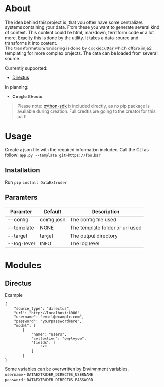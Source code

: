 # About
The idea behind this project is, that you often have some centralizes systems containing your data. From these you want to generate several kind of content. This content could be html, markdown, terraform code or a lot more. 
Exaclty this is done by the utility. It takes a data-source and transforms it into content.  
The transformation/rendering is done by [cookiecutter](https://github.com/cookiecutter/cookiecutter) which offers jinja2 templating for more complex projects. 
The data can be loaded from several source.   
  
Currently supported:
- [Directus](https://github.com/directus/directus)
  
In planning:
- Google Sheets

> Please note: [python-sdk](https://github.com/vvatelot/directus-sdk-python) is included directly, as no pip package is available during creation. Full credtis are going to the creator for this part!  
  
# Usage
Create a json file with the required information included.
Call the CLI as follow: ```app.py --template git+https://foo.bar```  
## Installation
Run `pip install DataExtruder`

## Paramters
| Paramter        | Default           | Description  |
| ------------- | ------------- | ----- |
| --config      | config.josn | The config file used |
| --template      | NONE | The template folder or url used |
| --target      | target | The output directory |
| --log-level      | INFO | The log level |

# Modules
## Directus
Example

``` 
{   
    "source_type": "directus",
    "url": "http://localhost:8080",
    "username": "email@example.com",
    "password": "yourpasswordHere",
    "model": [
        {
            "name": "users",
            "collection": "employee",
            "fields": [
                "*"
            ]
        }
}
```

Some variables can be overwritten by Environment variables.  
`username` - `DATAEXTRUDER_DIRECTUS_USERNAME`  
`password` - `DATAEXTRUDER_DIRECTUS_PASSWORD`  
